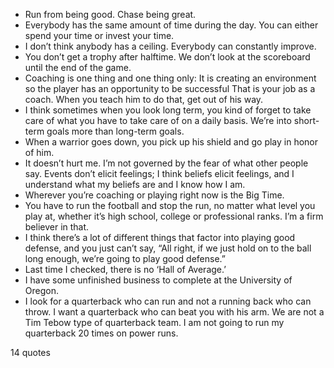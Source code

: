  - Run from being good. Chase being great.
 - Everybody has the same amount of time during the day. You can either spend your time or invest your time.
 - I don’t think anybody has a ceiling. Everybody can constantly improve.
 - You don’t get a trophy after halftime. We don’t look at the scoreboard until the end of the game.
 - Coaching is one thing and one thing only: It is creating an environment so the player has an opportunity to be successful That is your job as a coach. When you teach him to do that, get out of his way.
 - I think sometimes when you look long term, you kind of forget to take care of what you have to take care of on a daily basis. We’re into short-term goals more than long-term goals.
 - When a warrior goes down, you pick up his shield and go play in honor of him.
 - It doesn’t hurt me. I’m not governed by the fear of what other people say. Events don’t elicit feelings; I think beliefs elicit feelings, and I understand what my beliefs are and I know how I am.
 - Wherever you’re coaching or playing right now is the Big Time.
 - You have to run the football and stop the run, no matter what level you play at, whether it’s high school, college or professional ranks. I’m a firm believer in that.
 - I think there’s a lot of different things that factor into playing good defense, and you just can’t say, “All right, if we just hold on to the ball long enough, we’re going to play good defense.”
 - Last time I checked, there is no ‘Hall of Average.’
 - I have some unfinished business to complete at the University of Oregon.
 - I look for a quarterback who can run and not a running back who can throw. I want a quarterback who can beat you with his arm. We are not a Tim Tebow type of quarterback team. I am not going to run my quarterback 20 times on power runs.

14 quotes